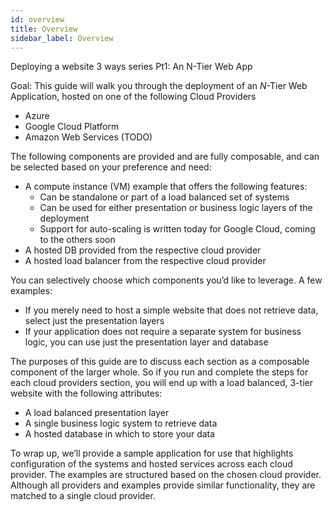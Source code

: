 ```yaml
---
id: overview
title: Overview
sidebar_label: Overview
---
```

Deploying a website 3 ways series Pt1: An N-Tier Web App


Goal:
This guide will walk you through the deployment of an *N*-Tier Web Application, hosted on one of the following Cloud Providers

* Azure
* Google Cloud Platform
* Amazon Web Services (TODO)


The following components are provided and are fully composable, and can be selected based on your preference and need:

* A compute instance (VM) example that offers the following features:
    - Can be standalone or part of a load balanced set of systems 
    - Can be used for either presentation or business logic layers of the deployment
    - Support for auto-scaling is written today for Google Cloud, coming to the others soon
* A hosted DB provided from the respective cloud provider
* A hosted load balancer from the respective cloud provider


You can selectively choose which components you’d like to leverage. A few examples:
 - If you merely need to host a simple website that does not retrieve data, select just the presentation layers
 - If your application does not require a separate system for business logic, you can use just the presentation layer and database
 
 The purposes of this guide are to discuss each section as a composable component of the larger whole. So if you run and complete the steps for each cloud providers section, you will end up with a load balanced, 3-tier website with the following attributes:
 - A load balanced presentation layer
 - A single business logic system to retrieve data
 - A hosted database in which to store your data

To wrap up, we’ll provide a sample application for use that highlights configuration of the systems and hosted services across each cloud provider. 
The examples are structured based on the chosen cloud provider. Although all providers and examples provide similar functionality, they are matched to a single cloud provider.

